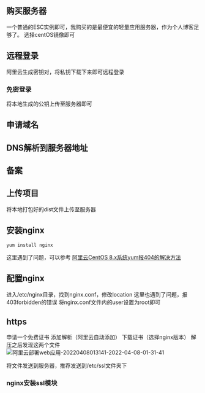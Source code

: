 ## 购买服务器
一个普通的ESC实例即可，我购买的是最便宜的轻量应用服务器，作为个人博客足够了。
选择centOS镜像即可
## 远程登录
阿里云生成密钥对，将私钥下载下来即可远程登录
### 免密登录
将本地生成的公钥上传至服务器即可
## 申请域名
## DNS解析到服务器地址
## 备案
## 上传项目
将本地打包好的dist文件上传至服务器
## 安装nginx
```linux
yum install nginx
```
这里遇到了问题，可以参考 <a href="../error-gather/阿里云CentOS 8.x系统yum报404的解决方法.md">阿里云CentOS 8.x系统yum报404的解决方法</a>
## 配置nginx
进入/etc/nginx目录，找到nginx.conf，修改location
这里也遇到了问题，报403forbidden的错误
将nginx.conf文件内的user设置为root即可

## https
申请一个免费证书
添加解析（阿里云自动添加）
下载证书（选择nginx版本）
解压之后发现这两个文件
![阿里云部署web应用-20220408013141-2022-04-08-01-31-41](https://egoist-markdown-image-bucket.oss-cn-beijing.aliyuncs.com/阿里云部署web应用-20220408013141-2022-04-08-01-31-41.png)

将文件发送到服务器，推荐发送到/etc/ssl文件夹下

### nginx安装ssl模块
